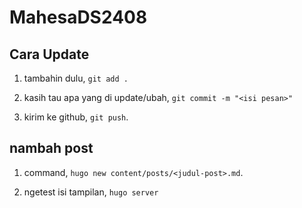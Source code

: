 # MahesaDS2408

## Cara Update

1. tambahin dulu, `git add .`

2. kasih tau apa yang di update/ubah, `git commit -m "<isi pesan>"`

3. kirim ke github, `git push`.

## nambah post

1. command, `hugo new content/posts/<judul-post>.md`.

2. ngetest isi tampilan, `hugo server`

